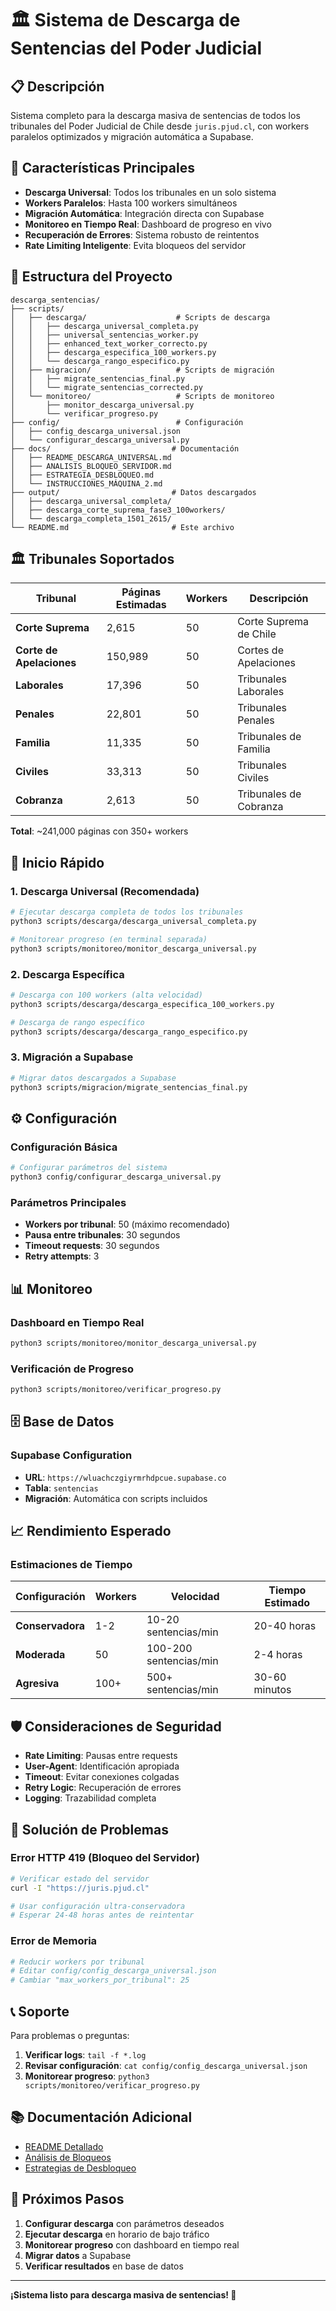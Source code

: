 # 🏛️ Sistema de Descarga de Sentencias del Poder Judicial

## 📋 Descripción

Sistema completo para la descarga masiva de sentencias de todos los tribunales del Poder Judicial de Chile desde `juris.pjud.cl`, con workers paralelos optimizados y migración automática a Supabase.

## 🚀 Características Principales

- **Descarga Universal**: Todos los tribunales en un solo sistema
- **Workers Paralelos**: Hasta 100 workers simultáneos
- **Migración Automática**: Integración directa con Supabase
- **Monitoreo en Tiempo Real**: Dashboard de progreso en vivo
- **Recuperación de Errores**: Sistema robusto de reintentos
- **Rate Limiting Inteligente**: Evita bloqueos del servidor

## 📁 Estructura del Proyecto

```
descarga_sentencias/
├── scripts/
│   ├── descarga/                    # Scripts de descarga
│   │   ├── descarga_universal_completa.py
│   │   ├── universal_sentencias_worker.py
│   │   ├── enhanced_text_worker_correcto.py
│   │   ├── descarga_especifica_100_workers.py
│   │   └── descarga_rango_especifico.py
│   ├── migracion/                   # Scripts de migración
│   │   ├── migrate_sentencias_final.py
│   │   └── migrate_sentencias_corrected.py
│   └── monitoreo/                   # Scripts de monitoreo
│       ├── monitor_descarga_universal.py
│       └── verificar_progreso.py
├── config/                          # Configuración
│   ├── config_descarga_universal.json
│   └── configurar_descarga_universal.py
├── docs/                           # Documentación
│   ├── README_DESCARGA_UNIVERSAL.md
│   ├── ANALISIS_BLOQUEO_SERVIDOR.md
│   ├── ESTRATEGIA_DESBLOQUEO.md
│   └── INSTRUCCIONES_MÁQUINA_2.md
├── output/                         # Datos descargados
│   ├── descarga_universal_completa/
│   ├── descarga_corte_suprema_fase3_100workers/
│   └── descarga_completa_1501_2615/
└── README.md                       # Este archivo
```

## 🏛️ Tribunales Soportados

| Tribunal | Páginas Estimadas | Workers | Descripción |
|----------|------------------|---------|-------------|
| **Corte Suprema** | 2,615 | 50 | Corte Suprema de Chile |
| **Corte de Apelaciones** | 150,989 | 50 | Cortes de Apelaciones |
| **Laborales** | 17,396 | 50 | Tribunales Laborales |
| **Penales** | 22,801 | 50 | Tribunales Penales |
| **Familia** | 11,335 | 50 | Tribunales de Familia |
| **Civiles** | 33,313 | 50 | Tribunales Civiles |
| **Cobranza** | 2,613 | 50 | Tribunales de Cobranza |

**Total**: ~241,000 páginas con 350+ workers

## 🚀 Inicio Rápido

### **1. Descarga Universal (Recomendada)**

```bash
# Ejecutar descarga completa de todos los tribunales
python3 scripts/descarga/descarga_universal_completa.py

# Monitorear progreso (en terminal separada)
python3 scripts/monitoreo/monitor_descarga_universal.py
```

### **2. Descarga Específica**

```bash
# Descarga con 100 workers (alta velocidad)
python3 scripts/descarga/descarga_especifica_100_workers.py

# Descarga de rango específico
python3 scripts/descarga/descarga_rango_especifico.py
```

### **3. Migración a Supabase**

```bash
# Migrar datos descargados a Supabase
python3 scripts/migracion/migrate_sentencias_final.py
```

## ⚙️ Configuración

### **Configuración Básica**

```bash
# Configurar parámetros del sistema
python3 config/configurar_descarga_universal.py
```

### **Parámetros Principales**

- **Workers por tribunal**: 50 (máximo recomendado)
- **Pausa entre tribunales**: 30 segundos
- **Timeout requests**: 30 segundos
- **Retry attempts**: 3

## 📊 Monitoreo

### **Dashboard en Tiempo Real**

```bash
python3 scripts/monitoreo/monitor_descarga_universal.py
```

### **Verificación de Progreso**

```bash
python3 scripts/monitoreo/verificar_progreso.py
```

## 🗄️ Base de Datos

### **Supabase Configuration**

- **URL**: `https://wluachczgiyrmrhdpcue.supabase.co`
- **Tabla**: `sentencias`
- **Migración**: Automática con scripts incluidos

## 📈 Rendimiento Esperado

### **Estimaciones de Tiempo**

| Configuración | Workers | Velocidad | Tiempo Estimado |
|---------------|---------|-----------|-----------------|
| **Conservadora** | 1-2 | 10-20 sentencias/min | 20-40 horas |
| **Moderada** | 50 | 100-200 sentencias/min | 2-4 horas |
| **Agresiva** | 100+ | 500+ sentencias/min | 30-60 minutos |

## 🛡️ Consideraciones de Seguridad

- **Rate Limiting**: Pausas entre requests
- **User-Agent**: Identificación apropiada
- **Timeout**: Evitar conexiones colgadas
- **Retry Logic**: Recuperación de errores
- **Logging**: Trazabilidad completa

## 🔧 Solución de Problemas

### **Error HTTP 419 (Bloqueo del Servidor)**

```bash
# Verificar estado del servidor
curl -I "https://juris.pjud.cl"

# Usar configuración ultra-conservadora
# Esperar 24-48 horas antes de reintentar
```

### **Error de Memoria**

```bash
# Reducir workers por tribunal
# Editar config/config_descarga_universal.json
# Cambiar "max_workers_por_tribunal": 25
```

## 📞 Soporte

Para problemas o preguntas:

1. **Verificar logs**: `tail -f *.log`
2. **Revisar configuración**: `cat config/config_descarga_universal.json`
3. **Monitorear progreso**: `python3 scripts/monitoreo/verificar_progreso.py`

## 📚 Documentación Adicional

- [README Detallado](docs/README_DESCARGA_UNIVERSAL.md)
- [Análisis de Bloqueos](docs/ANALISIS_BLOQUEO_SERVIDOR.md)
- [Estrategias de Desbloqueo](docs/ESTRATEGIA_DESBLOQUEO.md)

## 🎯 Próximos Pasos

1. **Configurar descarga** con parámetros deseados
2. **Ejecutar descarga** en horario de bajo tráfico
3. **Monitorear progreso** con dashboard en tiempo real
4. **Migrar datos** a Supabase
5. **Verificar resultados** en base de datos

---

**¡Sistema listo para descarga masiva de sentencias! 🚀**
